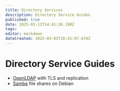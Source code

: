 ```yaml
---
title: Directory Services
description: Directory Service Guides
published: true
date: 2025-03-11T14:41:26.190Z
tags: 
editor: markdown
dateCreated: 2025-03-03T10:41:07.674Z
---
```


# Directory Service Guides

- [OpenLDAP](/directory-services/openldap) with TLS and replication
- [Samba](/directory-services/samba) file shares on Debian 